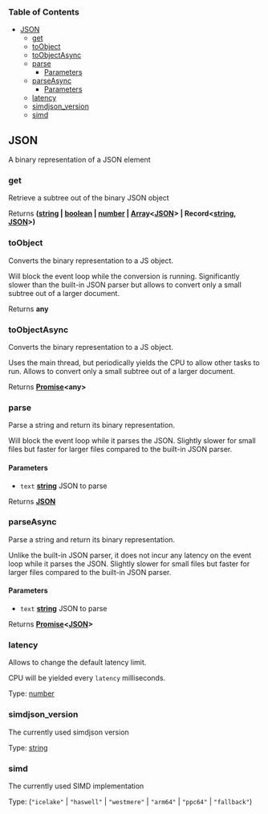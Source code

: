 <!-- Generated by documentation.js. Update this documentation by updating the source code. -->

### Table of Contents

*   [JSON][1]
    *   [get][2]
    *   [toObject][3]
    *   [toObjectAsync][4]
    *   [parse][5]
        *   [Parameters][6]
    *   [parseAsync][7]
        *   [Parameters][8]
    *   [latency][9]
    *   [simdjson\_version][10]
    *   [simd][11]

## JSON

A binary representation of a JSON element

### get

Retrieve a subtree out of the binary JSON object

Returns **([string][12] | [boolean][13] | [number][14] | [Array][15]<[JSON][1]> | Record<[string][12], [JSON][1]>)**&#x20;

### toObject

Converts the binary representation to a JS object.

Will block the event loop while the conversion is running.
Significantly slower than the built-in JSON parser but
allows to convert only a small subtree out of a larger
document.

Returns **any**&#x20;

### toObjectAsync

Converts the binary representation to a JS object.

Uses the main thread, but periodically yields the CPU
to allow other tasks to run.
Allows to convert only a small subtree out of a larger
document.

Returns **[Promise][16]\<any>**&#x20;

### parse

Parse a string and return its binary representation.

Will block the event loop while it parses the JSON. Slightly
slower for small files but faster for larger files compared
to the built-in JSON parser.

#### Parameters

*   `text` **[string][12]** JSON to parse

Returns **[JSON][1]**&#x20;

### parseAsync

Parse a string and return its binary representation.

Unlike the built-in JSON parser, it does not incur any latency
on the event loop while it parses the JSON. Slightly slower for
small files but faster for larger files compared to the built-in
JSON parser.

#### Parameters

*   `text` **[string][12]** JSON to parse

Returns **[Promise][16]<[JSON][1]>**&#x20;

### latency

Allows to change the default latency limit.

CPU will be yielded every `latency` milliseconds.

Type: [number][14]

### simdjson\_version

The currently used simdjson version

Type: [string][12]

### simd

The currently used SIMD implementation

Type: (`"icelake"` | `"haswell"` | `"westmere"` | `"arm64"` | `"ppc64"` | `"fallback"`)

[1]: #json

[2]: #get

[3]: #toobject

[4]: #toobjectasync

[5]: #parse

[6]: #parameters

[7]: #parseasync

[8]: #parameters-1

[9]: #latency

[10]: #simdjson_version

[11]: #simd

[12]: https://developer.mozilla.org/docs/Web/JavaScript/Reference/Global_Objects/String

[13]: https://developer.mozilla.org/docs/Web/JavaScript/Reference/Global_Objects/Boolean

[14]: https://developer.mozilla.org/docs/Web/JavaScript/Reference/Global_Objects/Number

[15]: https://developer.mozilla.org/docs/Web/JavaScript/Reference/Global_Objects/Array

[16]: https://developer.mozilla.org/docs/Web/JavaScript/Reference/Global_Objects/Promise
